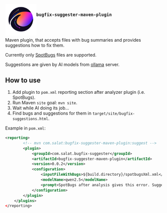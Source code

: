 <img src="./docs/assets/logo.png" width="100px" align="left">

### `bugfix-suggester-maven-plugin`

<br><br>

Maven plugin, that accepts files with bug summaries and provides suggestions how to fix them.

Currently only [SpotBugs](https://github.com/spotbugs/spotbugs-maven-plugin) files are supported.

Suggestions are given by AI models from [ollama](https://github.com/ollama/ollama) server.

## How to use

1. Add plugin to `pom.xml` reporting section after analyzer plugin (i.e. SpotBugs).
2. Run Maven `site` goal: `mvn site`.
3. Wait while AI doing its job...
4. Find bugs and suggestions for them in `target/site/bugfix-suggestions.html`.

Example in `pom.xml`:
```xml
<reporting>
        <!-- mvn com.salat:bugfix-suggester-maven-plugin:suggest -->
        <plugin>
            <groupId>com.salat.bugfix-suggester</groupId>
            <artifactId>bugfix-suggester-maven-plugin</artifactId>
            <version>0.0.2</version>
            <configuration>
                <inputFileWithBugs>${build.directory}/spotbugsXml.xml</inputFileWithBugs>
                <modelName>qwen2.5</modelName>
                <prompt>SpotBugs after analysis gives this error. Suggest a fix. The error: %bugContent%. Source code: ```%sourceFile%```. Keep the answer small and precise, code mostly.</prompt>
            </configuration>
        </plugin>
    </plugins>
</reporting>
```